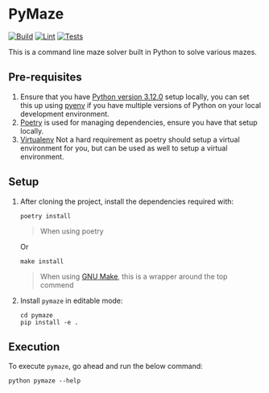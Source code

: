 # PyMaze

[![Build](https://github.com/BrianLusina/pymaze/actions/workflows/build.yml/badge.svg)](https://github.com/BrianLusina/pymaze/actions/workflows/build.yml)
[![Lint](https://github.com/BrianLusina/pymaze/actions/workflows/lint.yml/badge.svg)](https://github.com/BrianLusina/pymaze/actions/workflows/lint.yml)
[![Tests](https://github.com/BrianLusina/pymaze/actions/workflows/tests.yaml/badge.svg)](https://github.com/BrianLusina/pymaze/actions/workflows/tests.yaml)

This is a command line maze solver built in Python to solve various mazes.

## Pre-requisites

1. Ensure that you have [Python version 3.12.0](https://www.python.org/) setup locally, you can set this up
   using [pyenv](https://github.com/pyenv/pyenv) if you have multiple versions of Python on your local development
   environment.
2. [Poetry](https://python-poetry.org/) is used for managing dependencies, ensure you have that setup locally.
3. [Virtualenv](https://virtualenv.pypa.io/) Not a hard requirement as poetry should setup a virtual environment for
   you, but can be used as well to setup a virtual environment.

## Setup

1. After cloning the project, install the dependencies required with:

   ```shell
   poetry install
   ```
   > When using poetry

   Or
   ```shell
   make install
   ```
   > When using [GNU Make](https://www.gnu.org/s/make/manual/make.html), this is a wrapper around the top commend

3. Install `pymaze` in editable mode:
   ```shell
   cd pymaze
   pip install -e .
   ```

## Execution

To execute `pymaze`, go ahead and run the below command:

```shell
python pymaze --help
```
